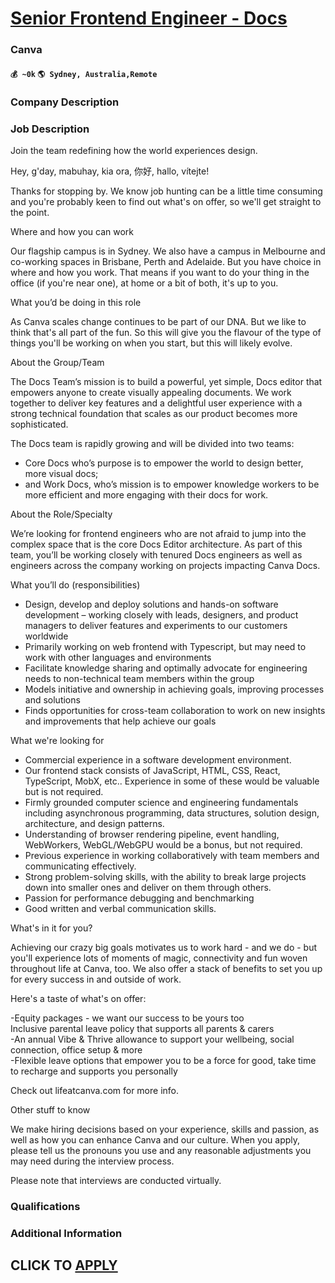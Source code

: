 # [Senior Frontend Engineer - Docs](https://www.remotewlb.com/apply/senior-frontend-engineer-docs)  
### Canva  
#### `💰 ~0k` `🌎 Sydney, Australia,Remote`  

### Company Description

### Job Description

Join the team redefining how the world experiences design.  
  
Hey, g'day, mabuhay, kia ora, 你好, hallo, vítejte!  
  
Thanks for stopping by. We know job hunting can be a little time consuming and you're probably keen to find out what's on offer, so we'll get straight to the point.  
  
Where and how you can work  
  
Our flagship campus is in Sydney. We also have a campus in Melbourne and co-working spaces in Brisbane, Perth and Adelaide. But you have choice in where and how you work. That means if you want to do your thing in the office (if you're near one), at home or a bit of both, it's up to you.  
  
What you’d be doing in this role  
  
As Canva scales change continues to be part of our DNA. But we like to think that's all part of the fun. So this will give you the flavour of the type of things you'll be working on when you start, but this will likely evolve.

About the Group/Team  
  
The Docs Team’s mission is to build a powerful, yet simple, Docs editor that empowers anyone to create visually appealing documents. We work together to deliver key features and a delightful user experience with a strong technical foundation that scales as our product becomes more sophisticated.

The Docs team is rapidly growing and will be divided into two teams:

  * Core Docs who’s purpose is to empower the world to design better, more visual docs;
  * and Work Docs, who’s mission is to empower knowledge workers to be more efficient and more engaging with their docs for work.

About the Role/Specialty  
  
We’re looking for frontend engineers who are not afraid to jump into the complex space that is the core Docs Editor architecture. As part of this team, you’ll be working closely with tenured Docs engineers as well as engineers across the company working on projects impacting Canva Docs.  
  
What you’ll do (responsibilities)

  * Design, develop and deploy solutions and hands-on software development – working closely with leads, designers, and product managers to deliver features and experiments to our customers worldwide
  * Primarily working on web frontend with Typescript, but may need to work with other languages and environments
  * Facilitate knowledge sharing and optimally advocate for engineering needs to non-technical team members within the group
  * Models initiative and ownership in achieving goals, improving processes and solutions
  * Finds opportunities for cross-team collaboration to work on new insights and improvements that help achieve our goals

What we're looking for

  * Commercial experience in a software development environment.
  * Our frontend stack consists of JavaScript, HTML, CSS, React, TypeScript, MobX, etc.. Experience in some of these would be valuable but is not required.
  * Firmly grounded computer science and engineering fundamentals including asynchronous programming, data structures, solution design, architecture, and design patterns.
  * Understanding of browser rendering pipeline, event handling, WebWorkers, WebGL/WebGPU would be a bonus, but not required.
  * Previous experience in working collaboratively with team members and communicating effectively.
  * Strong problem-solving skills, with the ability to break large projects down into smaller ones and deliver on them through others.
  * Passion for performance debugging and benchmarking
  * Good written and verbal communication skills.

  
What's in it for you?  
  
Achieving our crazy big goals motivates us to work hard - and we do - but you'll experience lots of moments of magic, connectivity and fun woven throughout life at Canva, too. We also offer a stack of benefits to set you up for every success in and outside of work.  
  
Here's a taste of what's on offer:  
  
-Equity packages - we want our success to be yours too  
Inclusive parental leave policy that supports all parents & carers  
-An annual Vibe & Thrive allowance to support your wellbeing, social connection, office setup & more  
-Flexible leave options that empower you to be a force for good, take time to recharge and supports you personally  
  
Check out lifeatcanva.com for more info.  
  
Other stuff to know  
  
We make hiring decisions based on your experience, skills and passion, as well as how you can enhance Canva and our culture. When you apply, please tell us the pronouns you use and any reasonable adjustments you may need during the interview process.  
  
Please note that interviews are conducted virtually.

### Qualifications

### Additional Information

  
## CLICK TO [APPLY](https://www.remotewlb.com/apply/senior-frontend-engineer-docs)

